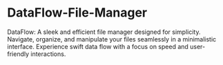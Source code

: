 # DataFlow-File-Manager
DataFlow: A sleek and efficient file manager designed for simplicity. Navigate, organize, and manipulate your files seamlessly in a minimalistic interface. Experience swift data flow with a focus on speed and user-friendly interactions.
